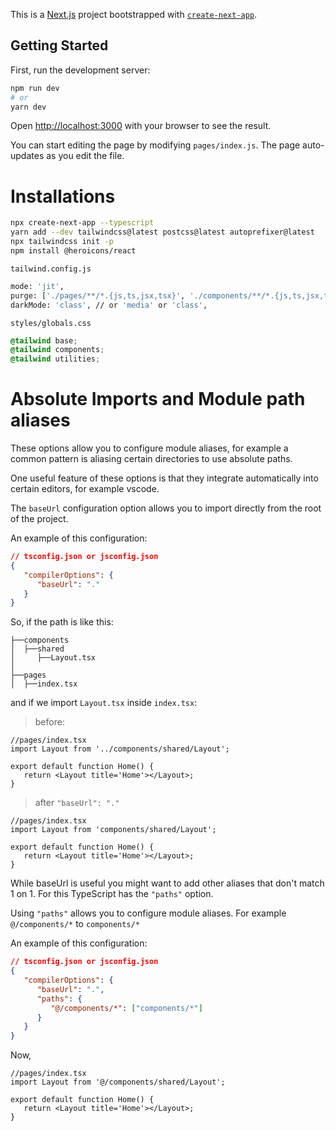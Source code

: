 This is a [Next.js](https://nextjs.org/) project bootstrapped with
[`create-next-app`](https://github.com/vercel/next.js/tree/canary/packages/create-next-app).

## Getting Started

First, run the development server:

```bash
npm run dev
# or
yarn dev
```

Open [http://localhost:3000](http://localhost:3000) with your browser to see the
result.

You can start editing the page by modifying `pages/index.js`. The page
auto-updates as you edit the file.

# Installations

```bash
npx create-next-app --typescript
yarn add --dev tailwindcss@latest postcss@latest autoprefixer@latest
npx tailwindcss init -p
npm install @heroicons/react
```

`tailwind.config.js`

```bash
mode: 'jit',
purge: ['./pages/**/*.{js,ts,jsx,tsx}', './components/**/*.{js,ts,jsx,tsx}'],
darkMode: 'class', // or 'media' or 'class',
```

`styles/globals.css`

```css
@tailwind base;
@tailwind components;
@tailwind utilities;
```

# Absolute Imports and Module path aliases

These options allow you to configure module aliases, for example a common
pattern is aliasing certain directories to use absolute paths.

One useful feature of these options is that they integrate automatically into
certain editors, for example vscode.

The `baseUrl` configuration option allows you to import directly from the root
of the project.

An example of this configuration:

```json
// tsconfig.json or jsconfig.json
{
   "compilerOptions": {
      "baseUrl": "."
   }
}
```

So, if the path is like this:

```
├──components
│  ├──shared
│     ├──Layout.tsx
│
├──pages
│  ├──index.tsx

```

and if we import `Layout.tsx` inside `index.tsx`:

> before:

```tsx
//pages/index.tsx
import Layout from '../components/shared/Layout';

export default function Home() {
   return <Layout title='Home'></Layout>;
}
```

> after `"baseUrl": "."`

```tsx
//pages/index.tsx
import Layout from 'components/shared/Layout';

export default function Home() {
   return <Layout title='Home'></Layout>;
}
```

While baseUrl is useful you might want to add other aliases that don't match 1
on 1. For this TypeScript has the `"paths"` option.

Using `"paths"` allows you to configure module aliases. For example
`@/components/*` to `components/*`

An example of this configuration:

```json
// tsconfig.json or jsconfig.json
{
   "compilerOptions": {
      "baseUrl": ".",
      "paths": {
         "@/components/*": ["components/*"]
      }
   }
}
```

Now,

```tsx
//pages/index.tsx
import Layout from '@/components/shared/Layout';

export default function Home() {
   return <Layout title='Home'></Layout>;
}
```
